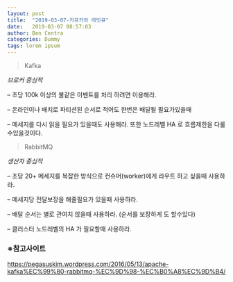 ```yaml
---
layout: post
title:  "2019-03-07-카프카와 레빗큐"
date:   2019-03-07 08:57:03
author: Ben Centra
categories: Dummy
tags: lorem ipsum
---
```


>Kafka

*브로커 중심적*

– 초당 100k 이상의 불같은 이벤트를 처리 하려면 이용해라.

– 온라인이나 배치로 파티션된 순서로 적어도 한번은 배달될 필요가있을때

– 메세지를 다시 읽을 필요가 있을때도 사용해라.
또한 노드레벨 HA 로 흐름제한을 다룰수있을것이다.

>RabbitMQ

*생산자 중심적*

– 초당 20+ 메세지를 복잡한 방식으로 컨슈머(worker)에게 라우트 하고 싶을때 사용하라.

– 메세지당 전달보장을 해줄필요가 있을때 사용하라.

– 배달 순서는 별로 관여치 않을때 사용하라.
(순서를 보장하게 도 할수있다)

– 클러스터 노드레벨의 HA 가 필요할때 사용하라.


### ※참고사이트
https://pegasuskim.wordpress.com/2016/05/13/apache-kafka%EC%99%80-rabbitmq-%EC%9D%98-%EC%B0%A8%EC%9D%B4/
